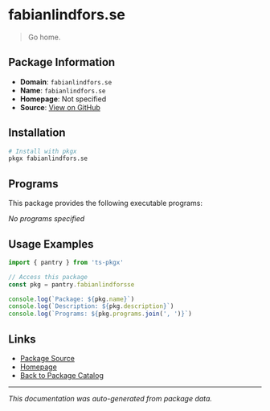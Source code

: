 # fabianlindfors.se

> Go home.

## Package Information

- **Domain**: `fabianlindfors.se`
- **Name**: `fabianlindfors.se`
- **Homepage**: Not specified
- **Source**: [View on GitHub](https://github.com/pkgxdev/pantry/tree/main/projects/fabianlindfors.se/package.yml)

## Installation

```bash
# Install with pkgx
pkgx fabianlindfors.se
```

## Programs

This package provides the following executable programs:

*No programs specified*

## Usage Examples

```typescript
import { pantry } from 'ts-pkgx'

// Access this package
const pkg = pantry.fabianlindforsse

console.log(`Package: ${pkg.name}`)
console.log(`Description: ${pkg.description}`)
console.log(`Programs: ${pkg.programs.join(', ')}`)
```

## Links

- [Package Source](https://github.com/pkgxdev/pantry/tree/main/projects/fabianlindfors.se/package.yml)
- [Homepage](#)
- [Back to Package Catalog](../package-catalog.md)

---

*This documentation was auto-generated from package data.*
